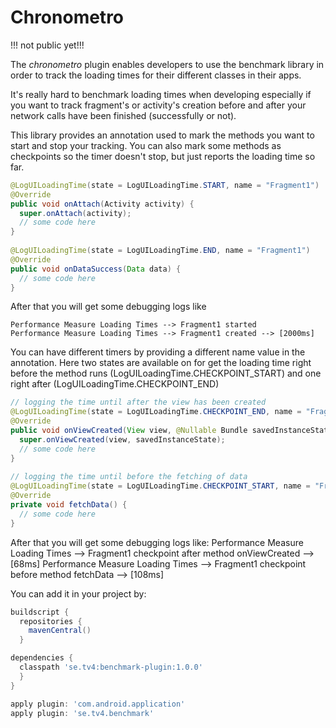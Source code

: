 # Chronometro

!!! not public yet!!!

The *chronometro* plugin enables developers to use the benchmark library in order to track the loading times for their different classes in their apps.

It's really hard to benchmark loading times when developing especially if you want to track fragment's or activity's creation before and after your network calls have been finished (successfully or not).

This library provides an annotation used to mark the methods you want to start and stop your tracking. You can also mark some methods as checkpoints so the timer doesn't stop, but just reports the loading time so far. 

```java
@LogUILoadingTime(state = LogUILoadingTime.START, name = "Fragment1")
@Override
public void onAttach(Activity activity) {
  super.onAttach(activity);
  // some code here
}
    
@LogUILoadingTime(state = LogUILoadingTime.END, name = "Fragment1")
@Override
public void onDataSuccess(Data data) {
  // some code here
}
```

    
After that you will get some debugging logs like
```
Performance Measure Loading Times --> Fragment1 started
Performance Measure Loading Times --> Fragment1 created --> [2000ms]
```

You can have different timers by providing a different name value in the annotation. Here two states are available on for get the loading time right before the method runs (LogUILoadingTime.CHECKPOINT_START) and one right after (LogUILoadingTime.CHECKPOINT_END)

```java    
// logging the time until after the view has been created
@LogUILoadingTime(state = LogUILoadingTime.CHECKPOINT_END, name = "Fragment1")
@Override
public void onViewCreated(View view, @Nullable Bundle savedInstanceState) {
  super.onViewCreated(view, savedInstanceState);
  // some code here
}
    
// logging the time until before the fetching of data
@LogUILoadingTime(state = LogUILoadingTime.CHECKPOINT_START, name = "Fragment1")
@Override
private void fetchData() {
  // some code here
}
```
    
After that you will get some debugging logs like:
  Performance Measure Loading Times --> Fragment1 checkpoint after method onViewCreated --> [68ms]
  Performance Measure Loading Times --> Fragment1 checkpoint before method fetchData --> [108ms]
  
  
You can add it in your project by:
```groovy
buildscript {
  repositories {
    mavenCentral()
  }

dependencies {
  classpath 'se.tv4:benchmark-plugin:1.0.0'
  }
}

apply plugin: 'com.android.application'
apply plugin: 'se.tv4.benchmark'
```
